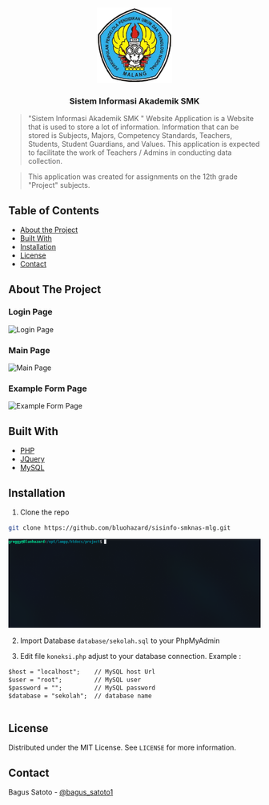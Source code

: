 <!-- PROJECT LOGO -->
<br />
<p align="center">
  <a href="https://smk-nasional-malang.business.site/" target="_blank">
    <img src="logo/smknasional.png" alt="Logo" width="150" height="150">
  </a>

  <h3 align="center">Sistem Informasi Akademik SMK </h3>

> "Sistem Informasi Akademik SMK " Website Application is a Website that is used to store a lot of information. Information that can be stored is Subjects, Majors, Competency Standards, Teachers, Students, Student Guardians, and Values. This application is expected to facilitate the work of Teachers / Admins in conducting data collection.

> This application was created for assignments on the 12th grade "Project" subjects.

</p>

<!-- TABLE OF CONTENTS -->
## Table of Contents

* [About the Project](#about-the-project)
* [Built With](#built-with)
* [Installation](#installation)
* [License](#license)
* [Contact](#contact)

<!-- ABOUT THE PROJECT -->
## About The Project

### Login Page

![Login Page](https://github.com/bluohazard/sisinfo-smknas-mlg/blob/master/img/login.png)

### Main Page

![Main Page](https://github.com/bluohazard/sisinfo-smknas-mlg/blob/master/img/mainpage.png)

### Example Form Page

![Example Form Page](https://github.com/bluohazard/sisinfo-smknas-mlg/blob/master/img/form.png)

## Built With
* [PHP](https://www.php.net/)
* [JQuery](https://jquery.com)
* [MySQL](https://www.mysql.com/)

## Installation

1. Clone the repo
```sh
git clone https://github.com/bluohazard/sisinfo-smknas-mlg.git
```
<p align="center">
  <img src="gif/git-clone.gif" alt="Git Clone">
</p>

2. Import Database `database/sekolah.sql` to your PhpMyAdmin

3. Edit file `koneksi.php` adjust to your database connection. Example : 
```
$host = "localhost";    // MySQL host Url
$user = "root";         // MySQL user
$password = "";         // MySQL password
$database = "sekolah";  // database name


```

<!-- LICENSE -->
## License

Distributed under the MIT License. See `LICENSE` for more information.

<!-- CONTACT -->
## Contact

Bagus Satoto - [@bagus_satoto1](https://instagram.com/bagus_satoto1) 
